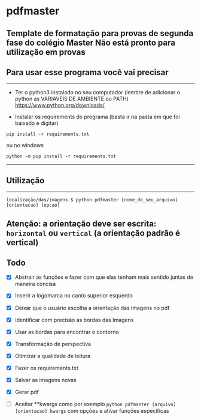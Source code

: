 # pdfmaster

Template de formatação para provas de segunda fase do colégio Master
Não está pronto para utilização em provas
---
## Para usar esse programa você vai precisar
------

- Ter o python3 instalado no seu computador (lembre de adicionar o python as VARIAVEIS DE AMBIENTE ou PATH)
https://www.python.org/downloads/

- Instalar os requirements do programa
(basta ir na pasta em que foi baixado e digitar)
```
pip install -r requirements.txt
```
ou no windows
```
python -m pip install -r requirements.txt
```
---
## Utilização
---
```localização/das/imagens $ python pdfmaster [nome_do_seu_arquivo] [orientacao] [opcao]```

Atenção: a orientação deve ser escrita: ```horizontal``` ou ```vertical``` (a orientação padrão é vertical)
---
## Todo

- [X] Abstrair as funções e fazer com que elas tenham mais sentido juntas de maneira concisa

- [X] Inserir a logomarca no canto superior esquerdo

- [X] Deixar que o usuário escolha a orientação das imagens no pdf

- [X] Identificar com precisão as bordas das Imagens

- [x] Usar as bordas para encontrar o contorno

- [x] Transformação de perspectiva

- [x] Otimizar a qualidade de leitura

- [X] Fazer os requirements.txt

- [X] Salvar as imagens novas

- [X] Gerar pdf

- [ ] Aceitar **kwargs como por exemplo ```python pdfmaster [arquivo] [orientacao] kwargs``` com opções e ativar funções específicas
